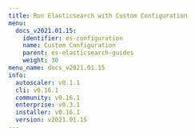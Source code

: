 ```yaml
---
title: Run Elasticsearch with Custom Configuration
menu:
  docs_v2021.01.15:
    identifier: es-configuration
    name: Custom Configuration
    parent: es-elasticsearch-guides
    weight: 30
menu_name: docs_v2021.01.15
info:
  autoscaler: v0.1.1
  cli: v0.16.1
  community: v0.16.1
  enterprise: v0.3.1
  installer: v0.16.1
  version: v2021.01.15
---
```


